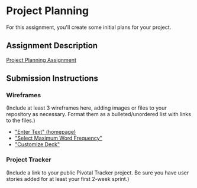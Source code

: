# Project Planning
For this assignment, you'll create some initial plans for your project.

## Assignment Description
[Project Planning Assignment](https://education.launchcode.org/liftoff/assignments/planning/)

## Submission Instructions

### Wireframes

(Include at least 3 wireframes here, adding images or files to your repository as necessary. Format them as a bulleted/unordered list with links to the files.)

<ul>
  <li><a href='enter_text.png'>"Enter Text" (homepage)</a></li>
  <li><a href='select_maximum_word_frequency.png'>"Select Maximum Word Frequency"</a></li>
  <li><a href='customize_deck.png'>"Customize Deck"</a></li>
</ul>

### Project Tracker

(Include a link to your public Pivotal Tracker project. Be sure you have user stories added for at least your first 2-week sprint.)
